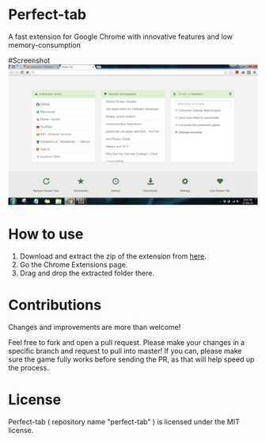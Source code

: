 # Perfect-tab
A fast extension for Google Chrome with innovative features and low memory-consumption

#Screenshot
![Screenshot](https://github.com/ankitgaurav/ankitgaurav.github.io/blob/master/Screenshot%202016-03-13%2022.31.03.png)

# How to use
1. Download and extract the zip of the extension from [here][download-zip].
2. Go the Chrome Extensions page.
3. Drag and drop the extracted folder there.

# Contributions
Changes and improvements are more than welcome!

Feel free to fork and open a pull request.
Please make your changes in a specific branch and request to pull into master!
If you can, please make sure the game fully works before sending the PR, as that will help speed up the process.

# License
Perfect-tab ( repository name "perfect-tab" ) is licensed under the MIT license.

[download-zip]: https://github.com/ankitgaurav/perfect-tab/archive/master.zip
